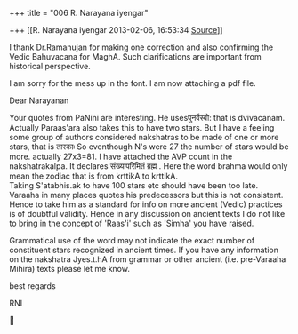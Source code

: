 +++
title = "006 R. Narayana iyengar"

+++
[[R. Narayana iyengar	2013-02-06, 16:53:34 [Source](https://groups.google.com/g/bvparishat/c/s6TLpoP2opY)]]



I thank Dr.Ramanujan for making one correction and also confirming the Vedic Bahuvacana for MaghA. Such clarifications are important from historical perspective.

  

I am sorry for the mess up in the font. I am now attaching a pdf file.

  

Dear Narayanan

Your quotes from PaNini are interesting. He usesपुनर्वस्वो: that is dvivacanam. Actually Paraas'ara also takes this to have two stars. But I have a feeling some group of authors considered nakshatras to be made of one or more stars, that is तारकाः So eventhough N's were 27 the number of stars would be more. actually 27x3=81. I have attached the AVP count in the nakshatrakalpa. It declares संख्यापरिमितं ब्रह्म . Here the word brahma would only mean the zodiac that is from krttikA to krttikA.  
Taking S'atabhis.ak to have 100 stars etc should have been too late. Varaaha in many places quotes his predecessors but this is not consistent. Hence to take him as a standard for info on more ancient (Vedic) practices is of doubtful validity. Hence in any discussion on ancient texts I do not like to bring in the concept of 'Raas'i' such as 'Simha' you have raised.

  

Grammatical use of the word may not indicate the exact number of constituent stars recognized in ancient times. If you have any information on the nakshatra Jyes.t.hA from grammar or other ancient (i.e. pre-Varaaha Mihira) texts please let me know.

best regards

  

RNI



